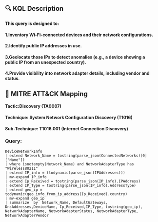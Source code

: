## 🔍 KQL Description
#### This query is designed to:
#### 1.Inventory Wi-Fi-connected devices and their network configurations.
#### 2.Identify public IP addresses in use.
#### 3.Geolocate those IPs to detect anomalies (e.g., a device showing a public IP from an unexpected country).
#### 4.Provide visibility into network adapter details, including vendor and status.
## 🧩 MITRE ATT&CK Mapping
#### Tactic:Discovery (TA0007)
#### Technique: System Network Configuration Discovery (T1016)
#### Sub-Technique: T1016.001 (Internet Connection Discovery)
### Query:
```KQL
DeviceNetworkInfo
| extend Network_Name = tostring(parse_json(ConnectedNetworks)[0]["Name"])
| where isnotempty(Network_Name) and NetworkAdapterType has "Wireless80211"
| extend IP_info = (todynamic(parse_json(IPAddresses)))
| mv-expand IP_info
| extend Ip_Received = tostring(parse_json(IP_info).IPAddress)
| extend IP_Type = tostring(parse_json(IP_info).AddressType)
| extend geo_ip = todynamic(geo_info_from_ip_address(Ip_Received).country)
| mv-expand geo_ip
| summarize  by  Network_Name, DefaultGateways, DnsAddresses,DeviceName, Ip_Received,IP_Type, tostring(geo_ip), NetworkAdapterName, NetworkAdapterStatus, NetworkAdapterType, NetworkAdapterVendor
```
